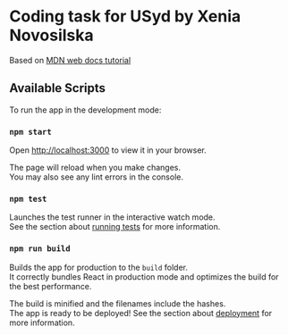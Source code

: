 # Coding task for USyd by Xenia Novosilska

Based on [MDN web docs tutorial](https://developer.mozilla.org/en-US/docs/Learn/Tools_and_testing/Client-side_JavaScript_frameworks/React_todo_list_beginning)

## Available Scripts

To run the app in the development mode:

### `npm start`

Open [http://localhost:3000](http://localhost:3000) to view it in your browser.

The page will reload when you make changes.\
You may also see any lint errors in the console.

### `npm test`

Launches the test runner in the interactive watch mode.\
See the section about [running tests](https://facebook.github.io/create-react-app/docs/running-tests) for more
information.

### `npm run build`

Builds the app for production to the `build` folder.\
It correctly bundles React in production mode and optimizes the build for the best performance.

The build is minified and the filenames include the hashes.\
The app is ready to be deployed!
See the section about [deployment](https://facebook.github.io/create-react-app/docs/deployment) for more information.
